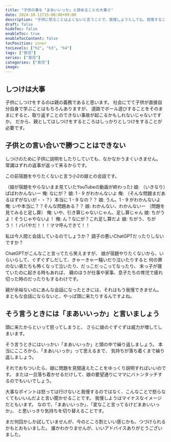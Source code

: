 ```yaml
---
title: "子供の事を「まあいいっか」と諦めることの大事さ"
date: 2024-10-11T15:00:00+09:00
description: "子供に怒ることはよくないと言うことで、我慢しようとしても、我慢することってとても難しいんですよね。それについてインスタでちょっといいアドバイスを見かけました"
draft: false
hideToc: false
enableToc: true
enableTocContent: false
tocPosition: inner
tocLevels: ["h2", "h3", "h4"]
tags: ["育児"]
series: ["育児"]
categories: ["育児"]
image:
---
```


## しつけは大事

子供にしつけをするのは親の義務であると思います。
社会にでて子供が直接自分自身で学ぶことはもちろんありますが、
道路でボール遊びすることをそのままにすると、取り返すことのできない事故が起こるかもしれないじゃないですか。
だから、親としてはしつけをするところはしっかりとしつけをすることが必要です。

## 子供との言い合いで勝つことはできない

しつけのために子供に説明をしたりしていても、なかなかうまくいきません。
常識はずれの返事が返って来るからです。

この前宿題をやりたくないと言う小2の娘との会話です。

（娘が宿題をやらないまま見ていたYouTubeの動画が終わった)
娘: （いきなり）ぱぱわかんないー
俺: なにが？
娘: 1 - 9 がわかんないよ
俺: （そんな問題まだあるはずがないが・・？）本当に 1 - 9 なの？？
娘: うん。1 - 9 がわかんないよ
俺: いや本当に？？そんな問題ある？？
娘: わかんない、わかんないー
（問題を見てみると足し算）
俺: いや、引き算じゃないじゃん、足し算じゃん
娘: ちがうよ！そうじゃやないよ！
俺: ん？なにが？これ足し算だよ
娘: ちがう、ちがう！！パパやだ！！！ママ呼んできて！！

私は今人間と会話しているのでしょうか？
調子の悪いChatGPTだったりしないですか？

ChatGPTがこんなこと言ってたら笑えますが、
娘が宿題やりたくないから、いらいらして、ぐずぐずしだして、きゃーきゃー騒いだり泣いたりすると
何の罪のない弟たちも怖くなって泣いたり、だっこだっこってなったり、
末っ子が寝ていたのに起きる時もあれば、
親のほうが仕事や家事、息子たちの育児で疲れ切った時のだったりもするわけです。

親が余裕ないのにあんな会話になったときには、それはもう我慢できません。
まともな会話にならないと、やっぱ頭に来たりするんですよね。

## そう言うときには「まあいいっか」と言いましょう

頭に来たからといって怒ってしまうと、
さらに娘のぐずぐずは威力が増してしまいます。

そう言うときにはいっかい「まあいいっか」と頭の中で繰り返しましょう。
本当にこころから、「まあいいっか」って思えるまで、
気持ちが落ち着くまで繰り返しましょう。

それでおちついたら、娘に問題を見間違えたことをゆっくり説明すればいいのです。
または一旦落ち着かせるだけして、娘の要望通りにママにバトンタッチするのでもいいでしょう。

大事なポイントは怒っては行けないと我慢するのではなく、こんなことで怒らなくてもいいんだよと言い聞かせることです。
我慢しようはマイナスなイメージだともいます。
なので、「まあいいっか」、「変なこと言ってるけどまあいいっか」、
と思いっきり気持ちを切り替えることです。

まだ何回かしか試していませんが、今のところ割といい感じかも、つづけられるかもとおもいました。
誰かわかりませんが、いいアドバイスありがとうございました。